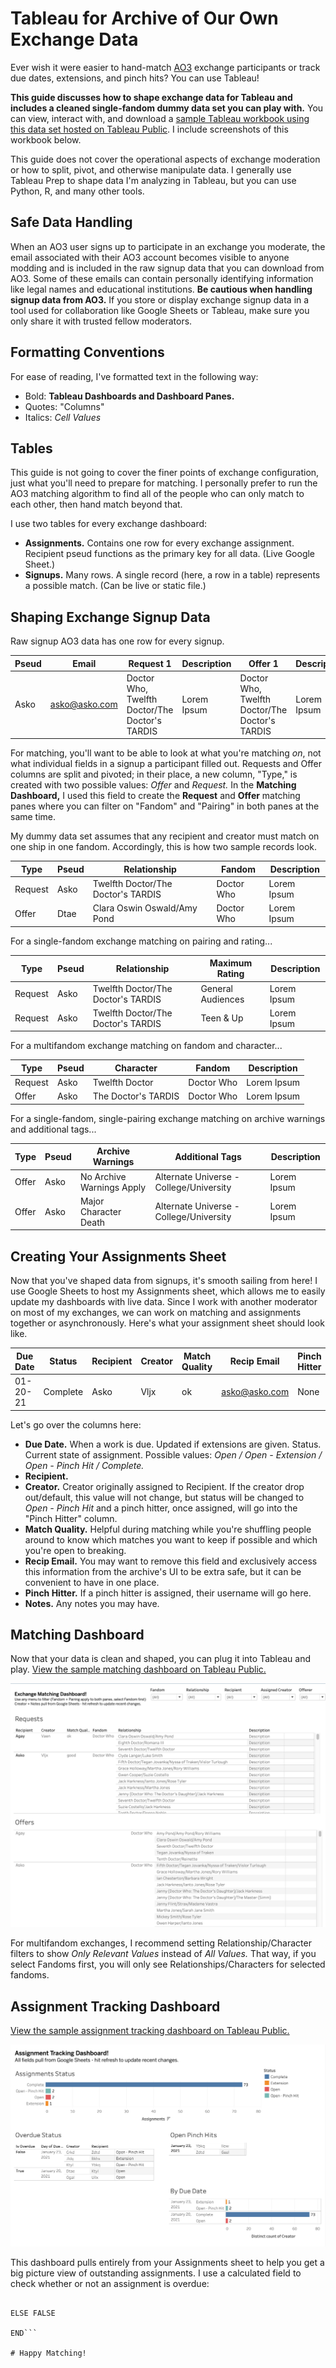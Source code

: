 # Tableau for Archive of Our Own Exchange Data

Ever wish it were easier to hand-match [AO3](https://archiveofourown.org/) exchange participants or track due dates, extensions, and pinch hits? You can use Tableau!

**This guide discusses how to shape exchange data for Tableau and includes a cleaned single-fandom dummy data set you can play with.** You can view, interact with, and download a [sample Tableau workbook using this data set hosted on Tableau Public](https://public.tableau.com/profile/ladyofthelog#!/vizhome/AO3ExchangeMatchingandAssignmentTracking/Overview). I include screenshots of this workbook below.

This guide does not cover the operational aspects of exchange moderation or how to split, pivot, and otherwise manipulate data. I generally use Tableau Prep to shape data I'm analyzing in Tableau, but you can use Python, R, and many other tools.

## Safe Data Handling

When an AO3 user signs up to participate in an exchange you moderate, the email associated with their AO3 account becomes visible to anyone modding and is included in the raw signup data that you can download from AO3. Some of these emails can contain personally identifying information like legal names and educational institutions. **Be cautious when handling signup data from AO3.** If you store or display exchange signup data in a tool used for collaboration like Google Sheets or Tableau, make sure you only share it with trusted fellow moderators.

## Formatting Conventions

For ease of reading, I've formatted text in the following way:

* Bold: **Tableau Dashboards and Dashboard Panes.** 
* Quotes: "Columns"
* Italics: *Cell Values*

## Tables

This guide is not going to cover the finer points of exchange configuration, just what you'll need to prepare for matching. I personally prefer to run the AO3 matching algorithm to find all of the people who can only match to each other, then hand match beyond that. 

I use two tables for every exchange dashboard:
* **Assignments.** Contains one row for every exchange assignment. Recipient pseud functions as the primary key for all data.  (Live Google Sheet.)
* **Signups.** Many rows. A single record (here, a row in a table) represents a possible match. (Can be live or static file.)

## Shaping Exchange Signup Data

Raw signup AO3 data has one row for every signup.

| Pseud | Email | Request 1 | Description | Offer 1 | Description |
| ------------- | ------------- | ------------- | ------------- | ------------- | ------------- | 
| Asko | asko@asko.com | Doctor Who, Twelfth Doctor/The Doctor's TARDIS | Lorem Ipsum | Doctor Who, Twelfth Doctor/The Doctor's TARDIS | Lorem Ipsum |

For matching, you'll want to be able to look at what you're matching *on*, not what individual fields in a signup a participant filled out. Requests and Offer columns are split and pivoted; in their place, a new column, "Type," is created with two possible values: *Offer* and *Request.* In the **Matching Dashboard,** I used this field to create the **Request** and **Offer** matching panes where you can filter on "Fandom" and "Pairing" in both panes at the same time.

My dummy data set assumes that any recipient and creator must match on one ship in one fandom. Accordingly, this is how two sample records look.

| Type | Pseud | Relationship | Fandom | Description | 
| ------------- | ------------- | ------------- | ------------- | ------------- | 
| Request | Asko | Twelfth Doctor/The Doctor's TARDIS | Doctor Who | Lorem Ipsum |
| Offer | Dtae | Clara Oswin Oswald/Amy Pond | Doctor Who | Lorem Ipsum |

For a single-fandom exchange matching on pairing and rating...

| Type | Pseud | Relationship | Maximum Rating | Description | 
| ------------- | ------------- | ------------- | ------------- | ------------- | 
| Request | Asko | Twelfth Doctor/The Doctor's TARDIS | General Audiences | Lorem Ipsum |
| Request | Asko | Twelfth Doctor/The Doctor's TARDIS | Teen & Up | Lorem Ipsum |

For a multifandom exchange matching on fandom and character...

| Type | Pseud | Character | Fandom | Description | 
| ------------- | ------------- | ------------- | ------------- | ------------- | 
| Request | Asko | Twelfth Doctor | Doctor Who | Lorem Ipsum |
| Offer | Asko | The Doctor's TARDIS | Doctor Who | Lorem Ipsum |

For a single-fandom, single-pairing exchange matching on archive warnings and additional tags...

| Type | Pseud | Archive Warnings | Additional Tags | Description | 
| ------------- | ------------- | ------------- | ------------- | ------------- | 
| Offer | Asko | No Archive Warnings Apply | Alternate Universe - College/University | Lorem Ipsum |
| Offer | Asko | Major Character Death | Alternate Universe - College/University | Lorem Ipsum |

## Creating Your Assignments Sheet

Now that you've shaped data from signups, it's smooth sailing from here! I use Google Sheets to host my Assignments sheet, which allows me to easily update my dashboards with live data. Since I work with another moderator on most of my exchanges, we can work on matching and assignments together or asynchronously. Here's what your assignment sheet should look like.

| Due Date | Status | Recipient | Creator | Match Quality | Recip Email | Pinch Hitter | Notes |
| ------------- | ------------- | ------------- | ------------- | ------------- | ------------- | ------------- | ------------- | 
| 01-20-21 | Complete | Asko | Vljx | ok | asko@asko.com | None | None |

Let's go over the columns here: 
* **Due Date.** When a work is due. Updated if extensions are given.
Status. Current state of assignment. Possible values: *Open / Open - Extension / Open - Pinch Hit / Complete.*
* **Recipient.** 
* **Creator.** Creator originally assigned to Recipient. If the creator drop out/default, this value will not change, but status will be changed to *Open - Pinch Hit* and a pinch hitter, once assigned, will go into the "Pinch Hitter" column.
* **Match Quality.** Helpful during matching while you're shuffling people around to know which matches you want to keep if possible and which you're open to breaking.
* **Recip Email.** You may want to remove this field and exclusively access this information from the archive's UI to be extra safe, but it can be convenient to have in one place.
* **Pinch Hitter.** If a pinch hitter is assigned, their username will go here.
* **Notes.** Any notes you may have.


## Matching Dashboard

Now that your data is clean and shaped, you can plug it into Tableau and play. [View the sample matching dashboard on Tableau Public.](https://public.tableau.com/profile/ladyofthelog#!/vizhome/AO3ExchangeMatchingandAssignmentTracking/Matching)

![Screenshot of Matching Dashboard using dummy data](/image1.png)

For multifandom exchanges, I recommend setting Relationship/Character filters to show *Only Relevant Values* instead of *All Values.* That way, if you select Fandoms first, you will only see Relationships/Characters for selected fandoms. 

## Assignment Tracking Dashboard

[View the sample assignment tracking dashboard on Tableau Public.](https://public.tableau.com/profile/ladyofthelog#!/vizhome/AO3ExchangeMatchingandAssignmentTracking/AssignmentTracking)

![Screenshot of Assignment Tracking Dashboard using dummy data](/image2.png)

This dashboard pulls entirely from your Assignments sheet to help you get a big picture view of outstanding assignments. I use a calculated field to check whether or not an assignment is overdue:

```IF MIN(TODAY(), [Due Date]) = [Due Date] THEN TRUE

ELSE FALSE

END```

# Happy Matching!
